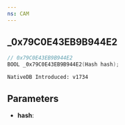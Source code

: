```yaml
---
ns: CAM
---
```

## _0x79C0E43EB9B944E2

```c
// 0x79C0E43EB9B944E2
BOOL _0x79C0E43EB9B944E2(Hash hash);
```

```
NativeDB Introduced: v1734
```

## Parameters
* **hash**:
